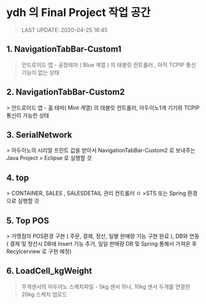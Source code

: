 <h1> ydh 의 Final Project 작업 공간 </h1>

> LAST UPDATE: 2020-04-25 16:45

<h2> 1. NavigationTabBar-Custom1 </h2> 

> 안드로이드 앱 - 공장테마 ( Blue 계열 ) 의 태블릿 컨트롤러 , 아직 TCPIP 통신 기능이 없는 상태

<h2> 2. NavigationTabBar-Custom2 </h2> 
> 안드로이드 앱 - 홈 테마( Mint 계열) 의 태블릿 컨트롤러, 아두이노1개 기기와 TCPIP 통신이 가능한 상태

<h2> 3. SerialNetwork </h2> 
> 아두이노의 시리얼 프린트 값을 받아서 NavigationTabBar-Custom2 로 보내주는 Java Project
> Eclipse 로 실행할 것 

<h2> 4. top </h2> 
> CONTAINER, SALES , SALESDETAIL 관리 컨트롤러 ㅇ
>STS 또는 Spring 환경으로 실행할 것

<h2> 5. Top POS </h2>
> 가맹점의 POS환경 구현 ( 주문, 결제, 정산, 일별 판매량 기능 구현 완료 ), DB와 연동 ( 결제 및 정산시 DB에 Insert 기능 추가, 일일 판매량 DB 및 Spring 통해서 가져온 후 Recylcerview 로 구현 예정) 

<h2> 6. LoadCell_kgWeight </h2>

> 무게센서의 아두이노 스케치파일 - 5kg 센서 하나,  10kg 센서 두개를 연결한 20kg 스케치 업로드 